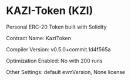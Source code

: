 # KAZI-Token (KZI)
Personal ERC-20 Token built with Solidity


Contract Name:
KaziToken


Compiler Version:
v0.5.0+commit.1d4f565a


Optimization Enabled:
No with 200 runs


Other Settings:
default evmVersion, None license

